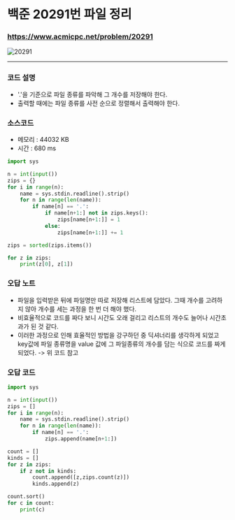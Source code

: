 백준 20291번 파일 정리
=================================

### <https://www.acmicpc.net/problem/20291>
![20291](https://user-images.githubusercontent.com/83554018/149147927-04e09373-bc5e-4e8b-8dd1-5325c4832dec.png)

<hr>

### 코드 설명
+ '.'을 기준으로 파일 종류를 파악해 그 개수를 저장해야 한다. 
+ 출력할 때에는 파일 종류를 사전 순으로 정렬해서 출력해야 한다.

### 소스코드
+ 메모리 : 44032 KB
+ 시간 : 680 ms
```python
import sys

n = int(input())
zips = {}
for i in range(n):
	name = sys.stdin.readline().strip()
	for n in range(len(name)):
		if name[n] == '.':
			if name[n+1:] not in zips.keys():
				zips[name[n+1:]] = 1
			else:
				zips[name[n+1:]] += 1

zips = sorted(zips.items())

for z in zips:
	print(z[0], z[1])

```

### 오답 노트
+ 파일을 입력받은 뒤에 파일명만 따로 저장해 리스트에 담았다. 그때 개수를 고려하지 않아 개수를 세는 과정을 한 번 더 해야 했다.
+ 비효율적으로 코드를 짜다 보니 시간도 오래 걸리고 리스트의 개수도 늘어나 시간초과가 된 것 같다.
+ 이러한 과정으로 인해 효율적인 방법을 강구하던 중 딕셔너리를 생각하게 되었고 key값에 파일 종류명을 value 값에 그 파일종류의 개수를 담는 식으로 코드를 짜게 되었다. -> 위 코드 참고


### 오답 코드
```python
import sys

n = int(input())
zips = []
for i in range(n):
	name = sys.stdin.readline().strip()
	for n in range(len(name)):
		if name[n] == '.':
			zips.append(name[n+1:])

count = []
kinds = []
for z in zips:
	if z not in kinds:
		count.append([z,zips.count(z)])
		kinds.append(z)

count.sort()
for c in count:
	print(c)
```
